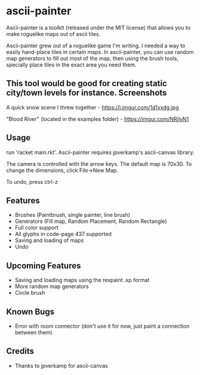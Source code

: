 # ascii-painter
Ascii-painter is a toolkit (released under the MIT license) that allows you to make roguelike maps out of ascii tiles. 

Ascii-painter grew out of a roguelike game I'm writing. I needed a way to easily hand-place tiles in certain maps.
In ascii-painter, you can use random map generators to fill out most of the map, then using the brush tools, specially
place tiles in the exact area you need them.

This tool would be good for creating static city/town levels for instance.
Screenshots
-----------
A quick snow scene I threw together - https://i.imgur.com/1d1yxdg.jpg

"Blood River" (located in the examples folder) - https://imgur.com/NRjIyN1

Usage
-----
run 'racket main.rkt'.
Ascii-painter requires jpverkamp's ascii-canvas library.

The camera is controlled with the arrow keys. The default map is 70x30. To change the dimensions, click File->New Map.

To undo, press ctrl-z

Features
--------
* Brushes (Paintbrush, single painter, line brush)
* Generators (Fill map, Random Placement, Random Rectangle)
* Full color support
* All glyphs in code-page 437 supported
* Saving and loading of maps
* Undo

Upcoming Features
-----------------
* Saving and loading maps using the rexpaint .xp format
* More random map generators
* Circle brush

Known Bugs
----------
* Error with room connector (don't use it for now, just paint a connection between them)

Credits
-------
* Thanks to jpverkamp for ascii-canvas
